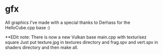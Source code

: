 # gfx
All graphics I've made with a special thanks to Derhass for the HelloCube.cpp base :)

**EDit note: There is now a new Vulkan base main.cpp with texturisez square
Just put texture.jpg in textures directory and frag.spv and vert.spv in shaders directory
and then make all.


